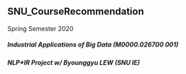 ## SNU_CourseRecommendation
Spring Semester 2020 
##### Industrial Applications of Big Data (M0000.026700 001)
##### NLP*IR Project w/ Byounggyu LEW (SNU IE)
